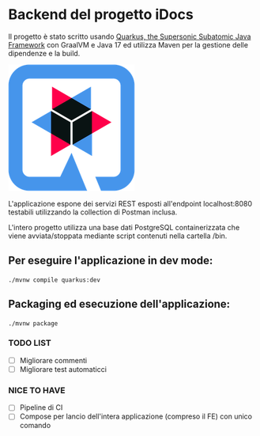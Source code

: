 # Backend del progetto iDocs

Il progetto è stato scritto usando [Quarkus, the Supersonic Subatomic Java Framework](https://quarkus.io/) con GraalVM e Java 17 ed utilizza Maven per la gestione delle dipendenze e la build. 

![The San Juan Mountains are beautiful!](/resources/quarkus.png "Quarkus")


L'applicazione espone dei servizi REST esposti all'endpoint localhost:8080 testabili utilizzando la collection di Postman inclusa.

L'intero progetto utilizza una base dati PostgreSQL containerizzata che viene avviata/stoppata mediante script contenuti nella cartella /bin.

## Per eseguire l'applicazione in dev mode:

```shell script
./mvnw compile quarkus:dev
```

## Packaging ed esecuzione dell'applicazione:

```shell script
./mvnw package
```

### TODO LIST
- [ ] Migliorare commenti
- [ ] Migliorare test automaticci

### NICE TO HAVE
- [ ] Pipeline di CI
- [ ] Compose per lancio dell'intera applicazione (compreso il FE) con unico comando
